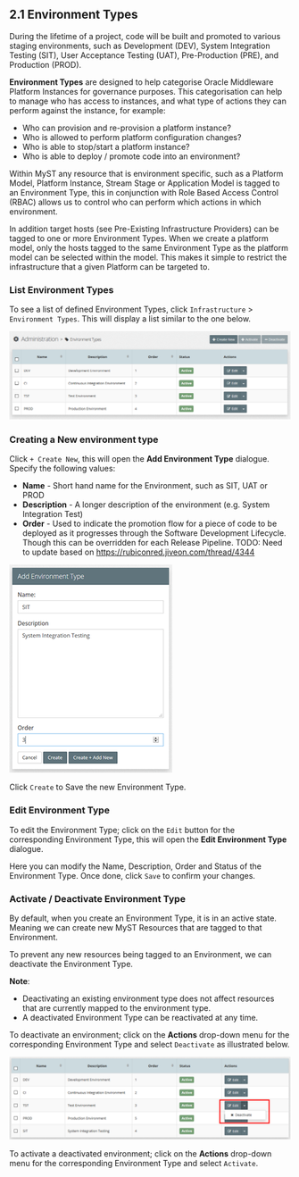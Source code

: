 ## 2.1 Environment Types

During the lifetime of a project, code will be built and promoted to various staging environments, such as Development \(DEV\), System Integration Testing \(SIT\), User Acceptance Testing \(UAT\), Pre-Production \(PRE\), and Production \(PROD\).

**Environment Types** are designed to help categorise Oracle Middleware Platform Instances for governance purposes. This categorisation can help to manage who has access to instances, and what type of actions they can perform against the instance, for example:

* Who can provision and re-provision a platform instance?
* Who is allowed to perform platform configuration changes?
* Who is able to stop/start a platform instance?
* Who is able to deploy / promote code into an environment?

Within MyST any resource that is environment specific, such as a Platform Model, Platform Instance, Stream Stage or Application Model is tagged to an Environment Type, this in conjunction with Role Based Access Control \(RBAC\) allows us to control who can perform which actions in which environment.

In addition target hosts \(see Pre-Existing Infrastructure Providers\) can be tagged to one or more Environment Types. When we create a platform model, only the hosts tagged to the same Environment Type as the platform model can be selected within the model. This makes it simple to restrict the infrastructure that a given Platform can be targeted to.

### List Environment Types

To see a list of defined Environment Types, click  `Infrastructure` &gt; `Environment Types`. This will display a list similar to the one below.

![](img/EnvironmentTypeList.PNG)

### Creating a New environment type

Click `+ Create New`, this will open the **Add Environment Type** dialogue. Specify the following values:

* **Name** - Short hand name for the Environment, such as SIT, UAT or PROD
* **Description** - A longer description of the environment \(e.g. System Integration Test\)
* **Order** - Used to indicate the promotion flow for a piece of code to be deployed as it progresses through the Software Development Lifecycle. Though this can be overridden for each Release Pipeline. TODO: Need to update based on https://rubiconred.jiveon.com/thread/4344

![](img/EnvironmentTypeAdd.PNG)

Click `Create` to Save the new Environment Type.

### Edit Environment Type

To edit the Environment Type; click on the `Edit` button for the corresponding Environment Type, this will open the **Edit Environment Type** dialogue.

Here you can modify the Name, Description, Order and Status of the Environment Type. Once done, click `Save` to confirm your changes.

### Activate / Deactivate Environment Type

By default, when you create an Environment Type, it is in an active state. Meaning we can create new MyST Resources that are tagged to that Environment.

To prevent any new resources being tagged to an Environment, we can deactivate the Environment Type.

**Note**:

* Deactivating an existing environment type does not affect resources that are currently mapped to the environment type.
* A deactivated Environment Type can be reactivated at any time.

To deactivate an environment; click on the  **Actions** drop-down menu for the corresponding Environment Type and select `Deactivate` as illustrated below.

![](img/EnvironmentTypeDeactivate.PNG)

To activate a deactivated environment; click on the  **Actions** drop-down menu for the corresponding Environment Type and select `Activate`.

